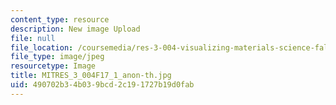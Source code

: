 ```yaml
---
content_type: resource
description: New image Upload
file: null
file_location: /coursemedia/res-3-004-visualizing-materials-science-fall-2017/490702b34b039bcd2c191727b19d0fab_MITRES_3_004F17_1_anon-th.jpg
file_type: image/jpeg
resourcetype: Image
title: MITRES_3_004F17_1_anon-th.jpg
uid: 490702b3-4b03-9bcd-2c19-1727b19d0fab
---
```

